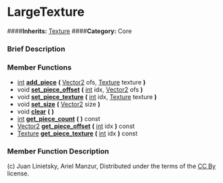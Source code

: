 #  LargeTexture  
####**Inherits:** [Texture](class_texture)
####**Category:** Core

###  Brief Description  


###  Member Functions 
  * [int](class_int)  **[add&#95;piece](#add_piece)**  **(** [Vector2](class_vector2) ofs, [Texture](class_texture) texture  **)**
  * void  **[set&#95;piece&#95;offset](#set_piece_offset)**  **(** [int](class_int) idx, [Vector2](class_vector2) ofs  **)**
  * void  **[set&#95;piece&#95;texture](#set_piece_texture)**  **(** [int](class_int) idx, [Texture](class_texture) texture  **)**
  * void  **[set&#95;size](#set_size)**  **(** [Vector2](class_vector2) size  **)**
  * void  **[clear](#clear)**  **(** **)**
  * [int](class_int)  **[get&#95;piece&#95;count](#get_piece_count)**  **(** **)** const
  * [Vector2](class_vector2)  **[get&#95;piece&#95;offset](#get_piece_offset)**  **(** [int](class_int) idx  **)** const
  * [Texture](class_texture)  **[get&#95;piece&#95;texture](#get_piece_texture)**  **(** [int](class_int) idx  **)** const

###  Member Function Description  


(c) Juan Linietsky, Ariel Manzur, Distributed under the terms of the [CC By](https://creativecommons.org/licenses/by/3.0/legalcode) license.
